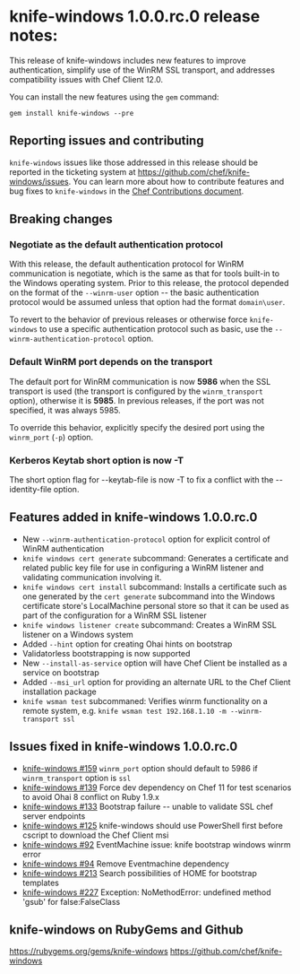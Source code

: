 <!---
This file is reset every time a new release is done. The contents of this file are for the currently unreleased version.

Example Note:

## Example Heading
Details about the thing that changed that needs to get included in the Release Notes in markdown.
-->
# knife-windows 1.0.0.rc.0 release notes:
This release of knife-windows includes new features to improve authentication,
simplify use of the WinRM SSL transport, and addresses compatibility issues with Chef Client 12.0.

You can install the new features using the `gem` command:

    gem install knife-windows --pre

## Reporting issues and contributing

`knife-windows` issues like those addressed in this release should be reported in the ticketing system at https://github.com/chef/knife-windows/issues. You can learn more about how to contribute features and bug fixes to `knife-windows` in the [Chef Contributions document](http://docs.chef.io/community_contributions.html).

## Breaking changes

### Negotiate as the default authentication protocol
With this release, the default authentication protocol for WinRM
communication is negotiate, which is the same as that for tools built-in to
the Windows operating system. Prior to this release, the protocol depended
on the format of the `--winrm-user` option -- the basic authentication
protocol would be assumed unless that option had the format `domain\user`.

To revert to the behavior of previous releases or otherwise force `knife-windows` to use a specific authentication protocol such as
basic, use the `--winrm-authentication-protocol` option.

### Default WinRM port depends on the transport
The default port for WinRM communication is now **5986** when the SSL transport is used (the transport is
configured by the `winrm_transport` option), otherwise it is **5985**. In
previous releases, if the port was not specified, it was always 5985.

To override this behavior, explicitly specify the desired port using the
`winrm_port` (`-p`) option.

### Kerberos Keytab short option is now -T
The short option flag for --keytab-file is now -T to fix a conflict with the --identity-file option.

## Features added in knife-windows 1.0.0.rc.0
* New `--winrm-authentication-protocol` option for explicit control of WinRM authentication
* `knife windows cert generate` subcommand:
  Generates a certificate and related public key file for use in configuring a WinRM listener and validating communication involving it.
* `knife windows cert install` subcommand:
  Installs a certificate such as one generated by the `cert generate`
  subcommand into the Windows certificate store's LocalMachine personal store
  so that it can be used as part of the configuration for a WinRM SSL listener
* `knife windows listener create` subcommand:
  Creates a WinRM SSL listener on a Windows system
* Added `--hint` option for creating Ohai hints on bootstrap
* Validatorless bootstrapping is now supported
* New `--install-as-service` option will have Chef Client be installed as a service on bootstrap
* Added `--msi_url` option for providing an alternate URL to the Chef Client installation package
* `knife wsman test` subcommaned:
  Verifies winrm functionality on a remote system, e.g. `knife wsman test 192.168.1.10 -m --winrm-transport ssl`
  
## Issues fixed in knife-windows 1.0.0.rc.0
* [knife-windows #159](https://github.com/chef/knife-windows/issues/159) `winrm_port` option should default to 5986 if `winrm_transport` option is `ssl`
* [knife-windows #139](https://github.com/chef/knife-windows/issues/139) Force dev dependency on Chef 11 for test scenarios to avoid Ohai 8 conflict on Ruby 1.9.x
* [knife-windows #133](https://github.com/chef/knife-windows/issues/133) Bootstrap failure -- unable to validate SSL chef server endpoints
* [knife-windows #125](https://github.com/chef/knife-windows/issues/125) knife-windows should use PowerShell first before cscript to download the  Chef Client msi
* [knife-windows #92](https://github.com/chef/knife-windows/issues/92) EventMachine issue: knife bootstrap windows winrm error
* [knife-windows #94](https://github.com/chef/knife-windows/issues/94) Remove Eventmachine dependency
* [knife-windows #213](https://github.com/chef/knife-windows/pull/213) Search possibilities of HOME for bootstrap templates
* [knife-windows #227](https://github.com/chef/knife-windows/issues/227) Exception: NoMethodError: undefined method 'gsub' for false:FalseClass

## knife-windows on RubyGems and Github
https://rubygems.org/gems/knife-windows
https://github.com/chef/knife-windows


